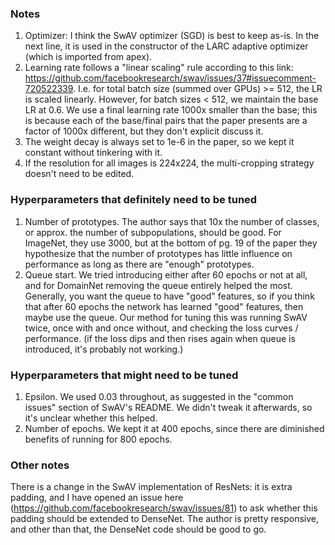 ### Notes
1. Optimizer: I think the SwAV optimizer (SGD) is best to keep as-is. In the next line, it is used in the constructor of the LARC adaptive optimizer (which is imported from apex).
2. Learning rate follows a "linear scaling" rule according to this link: https://github.com/facebookresearch/swav/issues/37#issuecomment-720522339. I.e. for total batch size (summed over GPUs) >= 512, the LR is scaled linearly. However, for batch sizes < 512, we maintain the base LR at 0.6. We use a final learning rate 1000x smaller than the base; this is because each of the base/final pairs that the paper presents are a factor of 1000x different, but they don't explicit discuss it.
3. The weight decay is always set to 1e-6 in the paper, so we kept it constant without tinkering with it.
4. If the resolution for all images is 224x224, the multi-cropping strategy doesn't need to be edited.

### Hyperparameters that definitely need to be tuned
1. Number of prototypes. The author says that 10x the number of classes, or approx. the number of subpopulations, should be good. For ImageNet, they use 3000, but at the bottom of pg. 19 of the paper they hypothesize that the number of prototypes has little influence on performance as long as there are "enough" prototypes.
2. Queue start. We tried introducing either after 60 epochs or not at all, and for DomainNet removing the queue entirely helped the most. Generally, you want the queue to have "good" features, so if you think that after 60 epochs the network has learned "good" features, then maybe use the queue. Our method for tuning this was running SwAV twice, once with and once without, and checking the loss curves / performance. (if the loss dips and then rises again when queue is introduced, it's probably not working.)

### Hyperparameters that might need to be tuned
1. Epsilon. We used 0.03 throughout, as suggested in the "common issues" section of SwAV's README. We didn't tweak it afterwards, so it's unclear whether this helped.
2. Number of epochs. We kept it at 400 epochs, since there are diminished benefits of running for 800 epochs.

### Other notes
There is a change in the SwAV implementation of ResNets: it is extra padding, and I have opened an issue here (https://github.com/facebookresearch/swav/issues/81) to ask whether this padding should be extended to DenseNet. The author is pretty responsive, and other than that, the DenseNet code should be good to go.